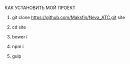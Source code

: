 КАК УСТАНОВИТЬ МОЙ ПРОЕКТ

1. git clone https://github.com/Maksfin/Neva_ATC.git site

2. cd site

3. bower i

4. npm i

5. gulp

